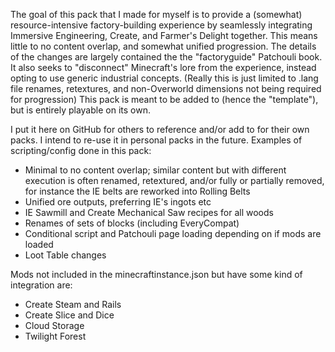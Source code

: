 The goal of this pack that I made for myself is to provide a (somewhat) resource-intensive factory-building experience by seamlessly integrating Immersive Engineering, Create, and Farmer's Delight together. This means little to no content overlap, and somewhat unified progression. The details of the changes are largely contained the the "factoryguide" Patchouli book.
It also seeks to "disconnect" Minecraft's lore from the experience, instead opting to use generic industrial concepts. (Really this is just limited to .lang file renames, retextures, and non-Overworld dimensions not being required for progression)
This pack is meant to be added to (hence the "template"), but is entirely playable on its own.

I put it here on GitHub for others to reference and/or add to for their own packs. I intend to re-use it in personal packs in the future.
Examples of scripting/config done in this pack:
- Minimal to no content overlap; similar content but with different execution is often renamed, retextured, and/or fully or partially removed, for instance the IE belts are reworked into Rolling Belts
- Unified ore outputs, preferring IE's ingots etc
- IE Sawmill and Create Mechanical Saw recipes for all woods
- Renames of sets of blocks (including EveryCompat)
- Conditional script and Patchouli page loading depending on if mods are loaded
- Loot Table changes

Mods not included in the minecraftinstance.json but have some kind of integration are:
- Create Steam and Rails
- Create Slice and Dice
- Cloud Storage
- Twilight Forest
